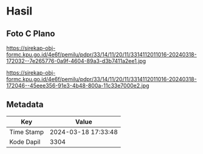 # Hasil

## Foto C Plano

https://sirekap-obj-formc.kpu.go.id/4e6f/pemilu/pdpr/33/14/11/20/11/3314112011016-20240318-172032--7e265776-0a9f-4604-89a3-d3b7411a2ee1.jpg

https://sirekap-obj-formc.kpu.go.id/4e6f/pemilu/pdpr/33/14/11/20/11/3314112011016-20240318-172046--45eee356-91e3-4b48-800a-11c33e7000e2.jpg


## Metadata

| Key        | Value               |
| ---------- | ------------------- |
| Time Stamp | 2024-03-18 17:33:48 |
| Kode Dapil | 3304                |



